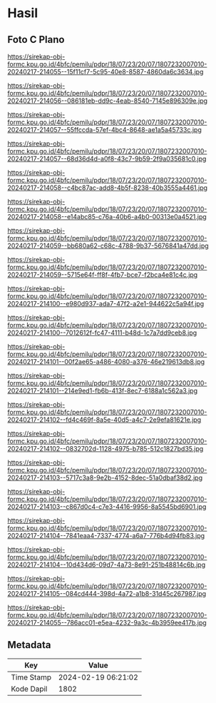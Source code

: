 # Hasil

## Foto C Plano

https://sirekap-obj-formc.kpu.go.id/4bfc/pemilu/pdpr/18/07/23/20/07/1807232007010-20240217-214055--15f11cf7-5c95-40e8-8587-4860da6c3634.jpg

https://sirekap-obj-formc.kpu.go.id/4bfc/pemilu/pdpr/18/07/23/20/07/1807232007010-20240217-214056--086181eb-dd9c-4eab-8540-7145e896309e.jpg

https://sirekap-obj-formc.kpu.go.id/4bfc/pemilu/pdpr/18/07/23/20/07/1807232007010-20240217-214057--55ffccda-57ef-4bc4-8648-ae1a5a45733c.jpg

https://sirekap-obj-formc.kpu.go.id/4bfc/pemilu/pdpr/18/07/23/20/07/1807232007010-20240217-214057--68d36d4d-a0f8-43c7-9b59-2f9a035681c0.jpg

https://sirekap-obj-formc.kpu.go.id/4bfc/pemilu/pdpr/18/07/23/20/07/1807232007010-20240217-214058--c4bc87ac-add8-4b5f-8238-40b3555a4461.jpg

https://sirekap-obj-formc.kpu.go.id/4bfc/pemilu/pdpr/18/07/23/20/07/1807232007010-20240217-214058--e14abc85-c76a-40b6-a4b0-00313e0a4521.jpg

https://sirekap-obj-formc.kpu.go.id/4bfc/pemilu/pdpr/18/07/23/20/07/1807232007010-20240217-214059--bb680a62-c68c-4788-9b37-5676841a47dd.jpg

https://sirekap-obj-formc.kpu.go.id/4bfc/pemilu/pdpr/18/07/23/20/07/1807232007010-20240217-214059--5715e64f-ff8f-4fb7-bce7-f2bca4e81c4c.jpg

https://sirekap-obj-formc.kpu.go.id/4bfc/pemilu/pdpr/18/07/23/20/07/1807232007010-20240217-214100--e980d937-ada7-47f2-a2e1-944622c5a94f.jpg

https://sirekap-obj-formc.kpu.go.id/4bfc/pemilu/pdpr/18/07/23/20/07/1807232007010-20240217-214100--7012612f-fc47-4111-b48d-1c7a7dd9ceb8.jpg

https://sirekap-obj-formc.kpu.go.id/4bfc/pemilu/pdpr/18/07/23/20/07/1807232007010-20240217-214101--00f2ae65-a486-4080-a376-46e219613db8.jpg

https://sirekap-obj-formc.kpu.go.id/4bfc/pemilu/pdpr/18/07/23/20/07/1807232007010-20240217-214101--214e9ed1-fb6b-413f-8ec7-6188a1c562a3.jpg

https://sirekap-obj-formc.kpu.go.id/4bfc/pemilu/pdpr/18/07/23/20/07/1807232007010-20240217-214102--fd4c469f-8a5e-40d5-a4c7-2e9efa81621e.jpg

https://sirekap-obj-formc.kpu.go.id/4bfc/pemilu/pdpr/18/07/23/20/07/1807232007010-20240217-214102--0832702d-1128-4975-b785-512c1827bd35.jpg

https://sirekap-obj-formc.kpu.go.id/4bfc/pemilu/pdpr/18/07/23/20/07/1807232007010-20240217-214103--5717c3a8-9e2b-4152-8dec-51a0dbaf38d2.jpg

https://sirekap-obj-formc.kpu.go.id/4bfc/pemilu/pdpr/18/07/23/20/07/1807232007010-20240217-214103--c867d0c4-c7e3-4416-9956-8a5545bd6901.jpg

https://sirekap-obj-formc.kpu.go.id/4bfc/pemilu/pdpr/18/07/23/20/07/1807232007010-20240217-214104--7841eaa4-7337-4774-a6a7-776b4d94fb83.jpg

https://sirekap-obj-formc.kpu.go.id/4bfc/pemilu/pdpr/18/07/23/20/07/1807232007010-20240217-214104--10d434d6-09d7-4a73-8e91-251b48814c6b.jpg

https://sirekap-obj-formc.kpu.go.id/4bfc/pemilu/pdpr/18/07/23/20/07/1807232007010-20240217-214105--084cd444-398d-4a72-a1b8-31d45c267987.jpg

https://sirekap-obj-formc.kpu.go.id/4bfc/pemilu/pdpr/18/07/23/20/07/1807232007010-20240217-214055--786acc01-e5ea-4232-9a3c-4b3959ee417b.jpg


## Metadata

| Key        | Value               |
| ---------- | ------------------- |
| Time Stamp | 2024-02-19 06:21:02 |
| Kode Dapil | 1802                |



